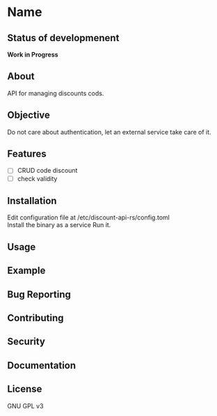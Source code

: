 # Name
## Status of developmenent
**Work in Progress**
## About
API for managing discounts cods.
## Objective
Do not care about authentication, let an external service take care of it.
## Features
- [ ] CRUD code discount
- [ ] check validity
## Installation
Edit configuration file at /etc/discount-api-rs/config.toml  
Install the binary as a service
Run it.
## Usage
## Example
## Bug Reporting
## Contributing
## Security
## Documentation
## License
GNU GPL v3
